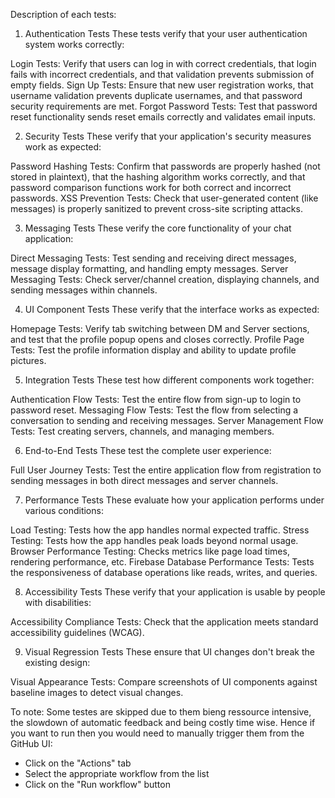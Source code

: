Description of each tests:
1. Authentication Tests
These tests verify that your user authentication system works correctly:

Login Tests: Verify that users can log in with correct credentials, that login fails with incorrect credentials, and that validation prevents submission of empty fields.
Sign Up Tests: Ensure that new user registration works, that username validation prevents duplicate usernames, and that password security requirements are met.
Forgot Password Tests: Test that password reset functionality sends reset emails correctly and validates email inputs.

2. Security Tests
These verify that your application's security measures work as expected:

Password Hashing Tests: Confirm that passwords are properly hashed (not stored in plaintext), that the hashing algorithm works correctly, and that password comparison functions work for both correct and incorrect passwords.
XSS Prevention Tests: Check that user-generated content (like messages) is properly sanitized to prevent cross-site scripting attacks.

3. Messaging Tests
These verify the core functionality of your chat application:

Direct Messaging Tests: Test sending and receiving direct messages, message display formatting, and handling empty messages.
Server Messaging Tests: Check server/channel creation, displaying channels, and sending messages within channels.

4. UI Component Tests
These verify that the interface works as expected:

Homepage Tests: Verify tab switching between DM and Server sections, and test that the profile popup opens and closes correctly.
Profile Page Tests: Test the profile information display and ability to update profile pictures.

5. Integration Tests
These test how different components work together:

Authentication Flow Tests: Test the entire flow from sign-up to login to password reset.
Messaging Flow Tests: Test the flow from selecting a conversation to sending and receiving messages.
Server Management Flow Tests: Test creating servers, channels, and managing members.

6. End-to-End Tests
These test the complete user experience:

Full User Journey Tests: Test the entire application flow from registration to sending messages in both direct messages and server channels.

7. Performance Tests
These evaluate how your application performs under various conditions:

Load Testing: Tests how the app handles normal expected traffic.
Stress Testing: Tests how the app handles peak loads beyond normal usage.
Browser Performance Testing: Checks metrics like page load times, rendering performance, etc.
Firebase Database Performance Tests: Tests the responsiveness of database operations like reads, writes, and queries.

8. Accessibility Tests
These verify that your application is usable by people with disabilities:

Accessibility Compliance Tests: Check that the application meets standard accessibility guidelines (WCAG).

9. Visual Regression Tests
These ensure that UI changes don't break the existing design:

Visual Appearance Tests: Compare screenshots of UI components against baseline images to detect visual changes.

To note: 
Some testes are skipped due to them bieng ressource intensive, the slowdown of automatic feedback and being costly time wise. 
Hence if you want to run then you would need to manually trigger them from the GitHub UI:

- Click on the "Actions" tab
- Select the appropriate workflow from the list
- Click on the "Run workflow" button

